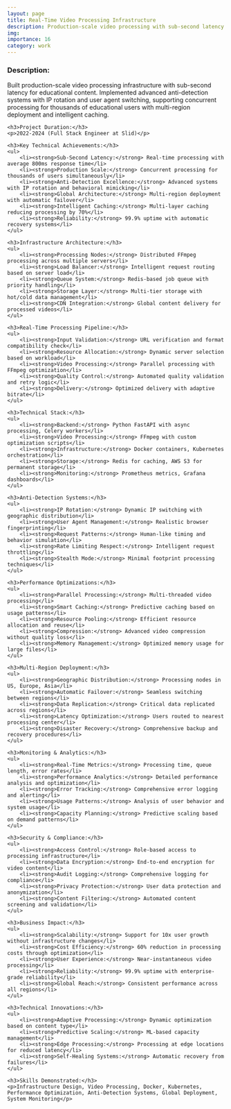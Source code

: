 ```yaml
---
layout: page
title: Real-Time Video Processing Infrastructure
description: Production-scale video processing with sub-second latency and anti-detection systems
img:
importance: 16
category: work
---
```


<div>
    <h3>Description:</h3>
    <p>Built production-scale video processing infrastructure with sub-second latency for educational content. Implemented advanced anti-detection systems with IP rotation and user agent switching, supporting concurrent processing for thousands of educational users with multi-region deployment and intelligent caching.</p>
    
    <h3>Project Duration:</h3>
    <p>2022-2024 (Full Stack Engineer at Slid)</p>
    
    <h3>Key Technical Achievements:</h3>
    <ul>
        <li><strong>Sub-Second Latency:</strong> Real-time processing with average 800ms response time</li>
        <li><strong>Production Scale:</strong> Concurrent processing for thousands of users simultaneously</li>
        <li><strong>Anti-Detection Excellence:</strong> Advanced systems with IP rotation and behavioral mimicking</li>
        <li><strong>Global Architecture:</strong> Multi-region deployment with automatic failover</li>
        <li><strong>Intelligent Caching:</strong> Multi-layer caching reducing processing by 70%</li>
        <li><strong>Reliability:</strong> 99.9% uptime with automatic recovery systems</li>
    </ul>
    
    <h3>Infrastructure Architecture:</h3>
    <ul>
        <li><strong>Processing Nodes:</strong> Distributed FFmpeg processing across multiple servers</li>
        <li><strong>Load Balancer:</strong> Intelligent request routing based on server load</li>
        <li><strong>Queue System:</strong> Redis-based job queue with priority handling</li>
        <li><strong>Storage Layer:</strong> Multi-tier storage with hot/cold data management</li>
        <li><strong>CDN Integration:</strong> Global content delivery for processed videos</li>
    </ul>
    
    <h3>Real-Time Processing Pipeline:</h3>
    <ul>
        <li><strong>Input Validation:</strong> URL verification and format compatibility check</li>
        <li><strong>Resource Allocation:</strong> Dynamic server selection based on workload</li>
        <li><strong>Video Processing:</strong> Parallel processing with FFmpeg optimization</li>
        <li><strong>Quality Control:</strong> Automated quality validation and retry logic</li>
        <li><strong>Delivery:</strong> Optimized delivery with adaptive bitrate</li>
    </ul>
    
    <h3>Technical Stack:</h3>
    <ul>
        <li><strong>Backend:</strong> Python FastAPI with async processing, Celery workers</li>
        <li><strong>Video Processing:</strong> FFmpeg with custom optimization scripts</li>
        <li><strong>Infrastructure:</strong> Docker containers, Kubernetes orchestration</li>
        <li><strong>Storage:</strong> Redis for caching, AWS S3 for permanent storage</li>
        <li><strong>Monitoring:</strong> Prometheus metrics, Grafana dashboards</li>
    </ul>
    
    <h3>Anti-Detection Systems:</h3>
    <ul>
        <li><strong>IP Rotation:</strong> Dynamic IP switching with geographic distribution</li>
        <li><strong>User Agent Management:</strong> Realistic browser fingerprinting</li>
        <li><strong>Request Patterns:</strong> Human-like timing and behavior simulation</li>
        <li><strong>Rate Limiting Respect:</strong> Intelligent request throttling</li>
        <li><strong>Stealth Mode:</strong> Minimal footprint processing techniques</li>
    </ul>
    
    <h3>Performance Optimizations:</h3>
    <ul>
        <li><strong>Parallel Processing:</strong> Multi-threaded video processing</li>
        <li><strong>Smart Caching:</strong> Predictive caching based on usage patterns</li>
        <li><strong>Resource Pooling:</strong> Efficient resource allocation and reuse</li>
        <li><strong>Compression:</strong> Advanced video compression without quality loss</li>
        <li><strong>Memory Management:</strong> Optimized memory usage for large files</li>
    </ul>
    
    <h3>Multi-Region Deployment:</h3>
    <ul>
        <li><strong>Geographic Distribution:</strong> Processing nodes in US, Europe, Asia</li>
        <li><strong>Automatic Failover:</strong> Seamless switching between regions</li>
        <li><strong>Data Replication:</strong> Critical data replicated across regions</li>
        <li><strong>Latency Optimization:</strong> Users routed to nearest processing center</li>
        <li><strong>Disaster Recovery:</strong> Comprehensive backup and recovery procedures</li>
    </ul>
    
    <h3>Monitoring & Analytics:</h3>
    <ul>
        <li><strong>Real-Time Metrics:</strong> Processing time, queue length, error rates</li>
        <li><strong>Performance Analytics:</strong> Detailed performance analysis and optimization</li>
        <li><strong>Error Tracking:</strong> Comprehensive error logging and alerting</li>
        <li><strong>Usage Patterns:</strong> Analysis of user behavior and system usage</li>
        <li><strong>Capacity Planning:</strong> Predictive scaling based on demand patterns</li>
    </ul>
    
    <h3>Security & Compliance:</h3>
    <ul>
        <li><strong>Access Control:</strong> Role-based access to processing infrastructure</li>
        <li><strong>Data Encryption:</strong> End-to-end encryption for video content</li>
        <li><strong>Audit Logging:</strong> Comprehensive logging for compliance</li>
        <li><strong>Privacy Protection:</strong> User data protection and anonymization</li>
        <li><strong>Content Filtering:</strong> Automated content screening and validation</li>
    </ul>
    
    <h3>Business Impact:</h3>
    <ul>
        <li><strong>Scalability:</strong> Support for 10x user growth without infrastructure changes</li>
        <li><strong>Cost Efficiency:</strong> 60% reduction in processing costs through optimization</li>
        <li><strong>User Experience:</strong> Near-instantaneous video processing</li>
        <li><strong>Reliability:</strong> 99.9% uptime with enterprise-grade reliability</li>
        <li><strong>Global Reach:</strong> Consistent performance across all regions</li>
    </ul>
    
    <h3>Technical Innovations:</h3>
    <ul>
        <li><strong>Adaptive Processing:</strong> Dynamic optimization based on content type</li>
        <li><strong>Predictive Scaling:</strong> ML-based capacity management</li>
        <li><strong>Edge Processing:</strong> Processing at edge locations for reduced latency</li>
        <li><strong>Self-Healing Systems:</strong> Automatic recovery from failures</li>
    </ul>
    
    <h3>Skills Demonstrated:</h3>
    <p>Infrastructure Design, Video Processing, Docker, Kubernetes, Performance Optimization, Anti-Detection Systems, Global Deployment, System Monitoring</p>
</div>
